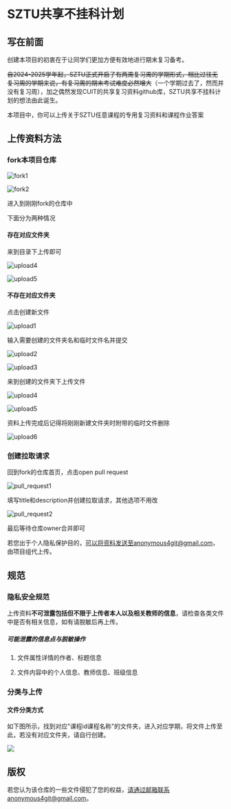 # SZTU共享不挂科计划

## 写在前面

创建本项目的初衷在于让同学们更加方便有效地进行期末复习备考。

~~自2024-2025学年起，SZTU正式开启了有两周复习周的学期形式，相比过往无复习周的学期来说，有复习周的期末考试难度必然增大~~（一个学期过去了，然而并没有复习周），加之偶然发现CUIT的共享复习资料github库，SZTU共享不挂科计划的想法由此诞生。

本项目中，你可以上传关于SZTU任意课程的专用复习资料和课程作业答案

## 上传资料方法

### fork本项目仓库

![fork1](.\img\fork1.png)



![fork2](.\img\fork2.png)

进入到刚刚fork的仓库中

下面分为两种情况

#### 存在对应文件夹

来到目录下上传即可

![upload4](.\img\upload4.png)

![upload5](.\img\upload5.png)

#### 不存在对应文件夹

点击创建新文件

![upload1](.\img\upload1.png)



输入需要创建的文件夹名和临时文件名并提交

![upload2](.\img\upload2.png)

![upload3](.\img\upload3.png)

来到创建的文件夹下上传文件

![upload4](.\img\upload4.png)

![upload5](.\img\upload5.png)

资料上传完成后记得将刚刚新建文件夹时附带的临时文件删除

![upload6](.\img\upload6.png)

### 创建拉取请求

回到fork的仓库首页，点击open pull request

![pull_request1](.\img\pull_request1.png)



填写title和description并创建拉取请求，其他选项不用改

![pull_request2](.\img\pull_request2.png)



最后等待仓库owner合并即可





若您出于个人隐私保护目的，可以将资料发送至anonymous4git@gmail.com，由项目组代上传。





## 规范

### 隐私安全规范



上传资料**不可泄露包括但不限于上传者本人以及相关教师的信息**，请检查各类文件中是否有相关信息，如有请脱敏后再上传。

##### 可能泄露的信息点与脱敏操作

1. 文件属性详情的作者、标题信息

2. 文件内容中的个人信息、教师信息、班级信息

### 分类与上传

#### 文件分类方式

如下图所示，找到对应"课程id课程名称"的文件夹，进入对应学期，将文件上传至此，若没有对应文件夹，请自行创建。

![](./img/tree.png)



## 版权

若您认为该仓库的一些文件侵犯了您的权益，请通过邮箱联系anonymous4git@gmail.com。
